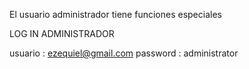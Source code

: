 El usuario administrador tiene funciones especiales

LOG IN ADMINISTRADOR

usuario : ezequiel@gmail.com
password : administrator